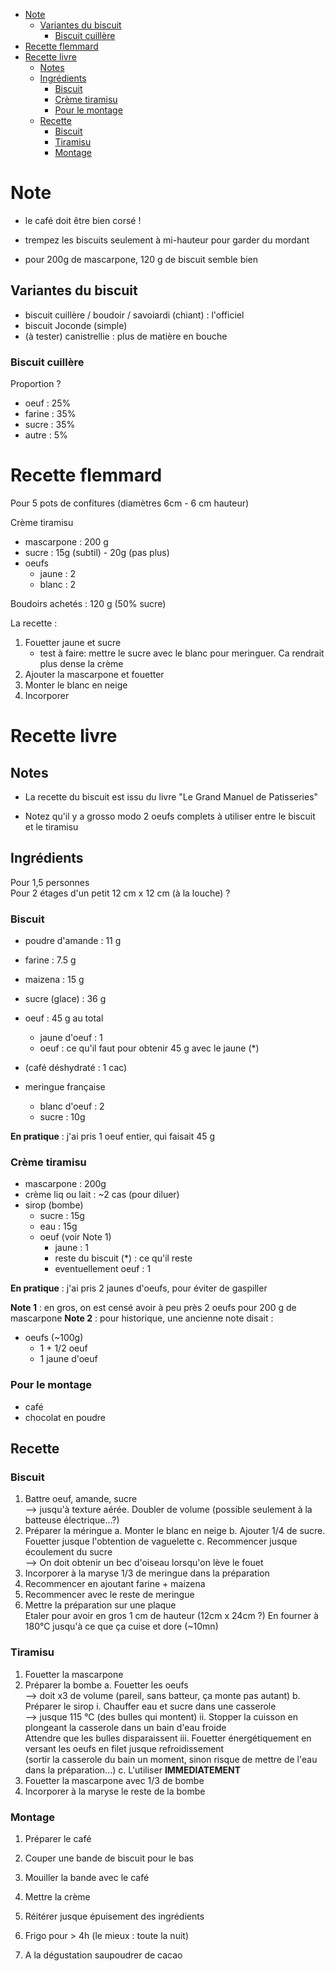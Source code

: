 
<!-- vim-markdown-toc GFM -->

* [Note](#note)
    * [Variantes du biscuit](#variantes-du-biscuit)
        * [Biscuit cuillère](#biscuit-cuillère)
* [Recette flemmard](#recette-flemmard)
* [Recette livre](#recette-livre)
    * [Notes](#notes)
    * [Ingrédients](#ingrédients)
        * [Biscuit](#biscuit)
        * [Crème tiramisu](#crème-tiramisu)
        * [Pour le montage](#pour-le-montage)
    * [Recette](#recette)
        * [Biscuit](#biscuit-1)
        * [Tiramisu](#tiramisu)
        * [Montage](#montage)

<!-- vim-markdown-toc -->

# Note

- le café doit être bien corsé !
- trempez les biscuits seulement à mi-hauteur pour garder du mordant

- pour 200g de mascarpone, 120 g de biscuit semble bien

## Variantes du biscuit 
- biscuit cuillère / boudoir / savoiardi (chiant) : l'officiel
- biscuit Joconde (simple)
- (à tester) canistrellie : plus de matière en bouche

### Biscuit cuillère

Proportion ?
- oeuf      :   25%
- farine    :   35%
- sucre     :   35%
- autre     :   5%


# Recette flemmard

Pour 5 pots de confitures (diamètres 6cm - 6 cm hauteur)

Crème tiramisu
- mascarpone    :   200 g
- sucre         :   15g (subtil) - 20g (pas plus)
- oeufs         
    * jaune     :   2
    * blanc     :   2

Boudoirs achetés : 120 g (50% sucre)

La recette :
1. Fouetter jaune et sucre
    - test à faire: mettre le sucre avec le blanc pour meringuer. Ca rendrait plus dense la crème
3. Ajouter la mascarpone et fouetter
4. Monter le blanc en neige
5. Incorporer


# Recette livre
## Notes

- La recette du biscuit est issu du livre "Le Grand Manuel de Patisseries"

- Notez qu'il y a grosso modo 2 oeufs complets à utiliser entre le biscuit et le tiramisu


## Ingrédients

Pour 1,5 personnes  
Pour 2 étages d'un petit 12 cm x 12 cm (à la louche) ?

### Biscuit
- poudre d'amande       :   11  g
- farine                :   7.5 g
- maizena               :   15  g
- sucre (glace)         :   36  g
- oeuf                  :   45  g au total
    * jaune d'oeuf      :   1
    * oeuf              :   ce qu'il faut pour obtenir 45 g avec le jaune (\*)
- (café déshydraté      :   1 cac)

- meringue française
    - blanc d'oeuf  :   2
    - sucre         :   10g
    
**En pratique** : j'ai pris 1 oeuf entier, qui faisait 45 g

### Crème tiramisu
- mascarpone        :   200g
- crème liq ou lait :   ~2 cas (pour diluer)
- sirop (bombe)
    - sucre         :   15g
    - eau           :   15g
    - oeuf (voir Note 1)
        - jaune                 :   1
        - reste du biscuit (\*) :   ce qu'il reste
        - eventuellement oeuf   :   1

**En pratique** : j'ai pris 2 jaunes d'oeufs, pour éviter de gaspiller

**Note 1** : en gros, on est censé avoir à peu près 2 oeufs pour 200 g de mascarpone
**Note 2** : pour historique, une ancienne note disait :
- oeufs (~100g)
    * 1 + 1/2 oeuf
    * 1 jaune d'oeuf


### Pour le montage

- café
- chocolat en poudre

## Recette
### Biscuit

1. Battre oeuf, amande, sucre  
--> jusqu'à texture aérée. Doubler de volume (possible seulement à la batteuse électrique...?)
2. Préparer la méringue
    a. Monter le blanc en neige
    b. Ajouter 1/4 de sucre.  
       Fouetter jusque l'obtention de vaguelette
    c. Recommencer jusque écoulement du sucre  
       --> On doit obtenir un bec d'oiseau lorsqu'on lève le fouet
3. Incorporer à la maryse 1/3 de meringue dans la préparation
4. Recommencer en ajoutant farine + maizena
5. Recommencer avec le reste de meringue
6. Mettre la préparation sur une plaque  
   Etaler pour avoir en gros 1 cm de hauteur (12cm x 24cm ?)
   En fourner à 180°C jusqu'à ce que ça cuise et dore (~10mn)

### Tiramisu

1. Fouetter la mascarpone
2. Préparer la bombe
    a. Fouetter les oeufs  
       --> doit x3 de volume (pareil, sans batteur, ça monte pas autant)
    b. Préparer le sirop
        i. Chauffer eau et sucre dans une casserole  
           --> jusque 115 °C (des bulles qui montent)
        ii. Stopper la cuisson en plongeant la casserole dans un bain d'eau froide  
            Attendre que les bulles disparaissent
        iii. Fouetter énergétiquement en versant les oeufs en filet jusque refroidissement  
             (sortir la casserole du bain un moment, sinon risque de mettre de l'eau dans la préparation...)
    c. L'utiliser **IMMEDIATEMENT**
3. Fouetter la mascarpone avec 1/3 de bombe
4. Incorporer à la maryse le reste de la bombe

### Montage

1. Préparer le café
2. Couper une bande de biscuit pour le bas
3. Mouiller la bande avec le café
4. Mettre la crème
5. Réitérer jusque épuisement des ingrédients
6. Frigo pour > 4h (le mieux : toute la nuit)

7. A la dégustation saupoudrer de cacao

